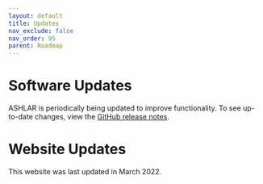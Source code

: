```yaml
---
layout: default
title: Updates
nav_exclude: false
nav_order: 95
parent: Roadmap
---
```


# Software Updates

ASHLAR is periodically being updated to improve functionality. To see up-to-date changes, view the [GitHub release notes](https://github.com/labsyspharm/ashlar/releases).


# Website Updates

This website was last updated in March 2022.
